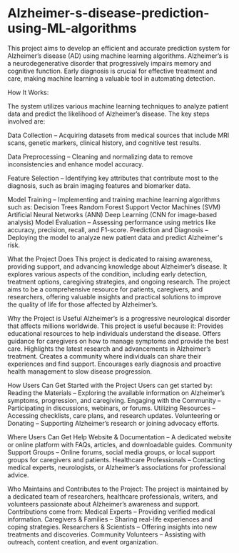 # Alzheimer-s-disease-prediction-using-ML-algorithms
This project aims to develop an efficient and accurate prediction system for Alzheimer’s disease (AD) using machine learning algorithms. Alzheimer’s is a neurodegenerative disorder that progressively impairs memory and cognitive function. Early diagnosis is crucial for effective treatment and care, making machine learning a valuable tool in automating detection.

How It Works:

The system utilizes various machine learning techniques to analyze patient data and predict the likelihood of Alzheimer’s disease. The key steps involved are:

Data Collection – Acquiring datasets from medical sources that include MRI scans, genetic markers, clinical history, and cognitive test results.

Data Preprocessing – Cleaning and normalizing data to remove inconsistencies and enhance model accuracy.

Feature Selection – Identifying key attributes that contribute most to the diagnosis, such as brain imaging features and biomarker data.

Model Training – Implementing and training machine learning algorithms such as:
Decision Trees
Random Forest
Support Vector Machines (SVM)
Artificial Neural Networks (ANN)
Deep Learning (CNN for image-based analysis)
Model Evaluation – Assessing performance using metrics like accuracy, precision, recall, and F1-score.
Prediction and Diagnosis – Deploying the model to analyze new patient data and predict Alzheimer's risk.

What the Project Does
This project is dedicated to raising awareness, providing support, and advancing knowledge about Alzheimer’s disease. It explores various aspects of the condition, including early detection, treatment options, caregiving strategies, and ongoing research. The project aims to be a comprehensive resource for patients, caregivers, and researchers, offering valuable insights and practical solutions to improve the quality of life for those affected by Alzheimer’s.

Why the Project is Useful
Alzheimer’s is a progressive neurological disorder that affects millions worldwide. This project is useful because it:
Provides educational resources to help individuals understand the disease.
Offers guidance for caregivers on how to manage symptoms and provide the best care.
Highlights the latest research and advancements in Alzheimer’s treatment.
Creates a community where individuals can share their experiences and find support.
Encourages early diagnosis and proactive health management to slow disease progression.

How Users Can Get Started with the Project
Users can get started by:
Reading the Materials – Exploring the available information on Alzheimer’s symptoms, progression, and caregiving.
Engaging with the Community – Participating in discussions, webinars, or forums.
Utilizing Resources – Accessing checklists, care plans, and research updates.
Volunteering or Donating – Supporting Alzheimer’s research or joining advocacy efforts.

Where Users Can Get Help
Website & Documentation – A dedicated website or online platform with FAQs, articles, and downloadable guides.
Community Support Groups – Online forums, social media groups, or local support groups for caregivers and patients.
Healthcare Professionals – Contacting medical experts, neurologists, or Alzheimer’s associations for professional advice.

Who Maintains and Contributes to the Project:
The project is maintained by a dedicated team of researchers, healthcare professionals, writers, and volunteers passionate about Alzheimer’s awareness and support. Contributions come from:
Medical Experts – Providing verified medical information.
Caregivers & Families – Sharing real-life experiences and coping strategies.
Researchers & Scientists – Offering insights into new treatments and discoveries.
Community Volunteers – Assisting with outreach, content creation, and event organization.
